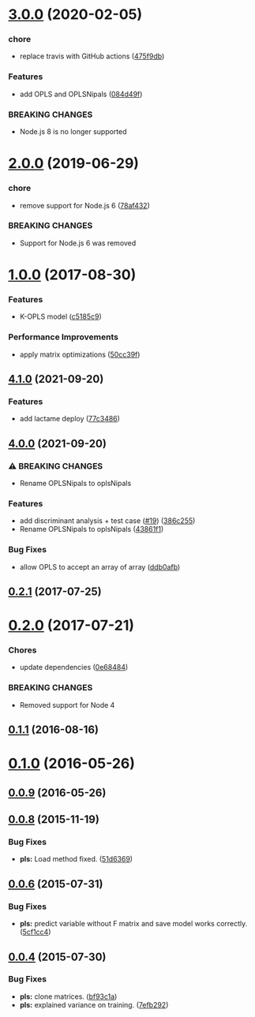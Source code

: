 # [3.0.0](https://github.com/mljs/pls/compare/v2.0.0...v3.0.0) (2020-02-05)


### chore

* replace travis with GitHub actions ([475f9db](https://github.com/mljs/pls/commit/475f9db441a4a60671c441d32e30b93082f4ed9a))


### Features

* add OPLS and OPLSNipals ([084d49f](https://github.com/mljs/pls/commit/084d49fd822d249c3d2775992cb99c9399cd9685))


### BREAKING CHANGES

* Node.js 8 is no longer supported



# [2.0.0](https://github.com/mljs/pls/compare/v1.0.0...v2.0.0) (2019-06-29)


### chore

* remove support for Node.js 6 ([78af432](https://github.com/mljs/pls/commit/78af432))


### BREAKING CHANGES

* Support for Node.js 6 was removed



<a name="1.0.0"></a>
# [1.0.0](https://github.com/mljs/pls/compare/v0.2.1...v1.0.0) (2017-08-30)


### Features

* K-OPLS model ([c5185c9](https://github.com/mljs/pls/commit/c5185c9))


### Performance Improvements

* apply matrix optimizations ([50cc39f](https://github.com/mljs/pls/commit/50cc39f))



<a name="0.2.1"></a>
## [4.1.0](https://www.github.com/mljs/pls/compare/v4.0.0...v4.1.0) (2021-09-20)


### Features

* add lactame deploy ([77c3486](https://www.github.com/mljs/pls/commit/77c3486098cc4a2ec9eeb591995ed5bfaa7bdb6b))

## [4.0.0](https://www.github.com/mljs/pls/compare/v3.0.0...v4.0.0) (2021-09-20)


### ⚠ BREAKING CHANGES

* Rename OPLSNipals to oplsNipals

### Features

* add discriminant analysis + test case ([#19](https://www.github.com/mljs/pls/issues/19)) ([386c255](https://www.github.com/mljs/pls/commit/386c255163eed1876d3c7a070338f3b8e0edb138))
* Rename OPLSNipals to oplsNipals ([43861f1](https://www.github.com/mljs/pls/commit/43861f1869f4478dc632641d0a9bbc11d893b00d))


### Bug Fixes

* allow OPLS to accept an array of array ([ddb0afb](https://www.github.com/mljs/pls/commit/ddb0afb2bbe5156f0624128e777e3222ee1c67c3))

## [0.2.1](https://github.com/mljs/pls/compare/v0.2.0...v0.2.1) (2017-07-25)



<a name="0.2.0"></a>
# [0.2.0](https://github.com/mljs/pls/compare/v0.1.1...v0.2.0) (2017-07-21)


### Chores

* update dependencies ([0e68484](https://github.com/mljs/pls/commit/0e68484))


### BREAKING CHANGES

* Removed support for Node 4



<a name="0.1.1"></a>
## [0.1.1](https://github.com/mljs/pls/compare/v0.1.0...v0.1.1) (2016-08-16)



<a name="0.1.0"></a>
# [0.1.0](https://github.com/mljs/pls/compare/v0.0.9...v0.1.0) (2016-05-26)



<a name="0.0.9"></a>
## [0.0.9](https://github.com/mljs/pls/compare/v0.0.8...v0.0.9) (2016-05-26)



<a name="0.0.8"></a>
## [0.0.8](https://github.com/mljs/pls/compare/v0.0.6...v0.0.8) (2015-11-19)


### Bug Fixes

* **pls:** Load method fixed. ([51d6369](https://github.com/mljs/pls/commit/51d6369))



<a name="0.0.6"></a>
## [0.0.6](https://github.com/mljs/pls/compare/v0.0.4...v0.0.6) (2015-07-31)


### Bug Fixes

* **pls:** predict variable without F matrix and save model works correctly. ([5cf1cc4](https://github.com/mljs/pls/commit/5cf1cc4))



<a name="0.0.4"></a>
## [0.0.4](https://github.com/mljs/pls/compare/7efb292...v0.0.4) (2015-07-30)


### Bug Fixes

* **pls:** clone matrices. ([bf93c1a](https://github.com/mljs/pls/commit/bf93c1a))
* **pls:** explained variance on training. ([7efb292](https://github.com/mljs/pls/commit/7efb292))
